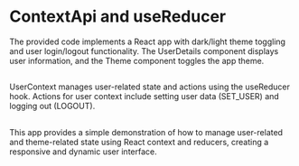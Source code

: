 # ContextApi and useReducer

The provided code implements a React app with dark/light theme toggling and user login/logout functionality. 
The UserDetails component displays user information, and the Theme component toggles the app theme.

##
UserContext manages user-related state and actions using the useReducer hook.
Actions for user context include setting user data (SET_USER) and logging out (LOGOUT).
##
This app provides a simple demonstration of how to manage user-related and theme-related state using React context and reducers,
creating a responsive and dynamic user interface.
